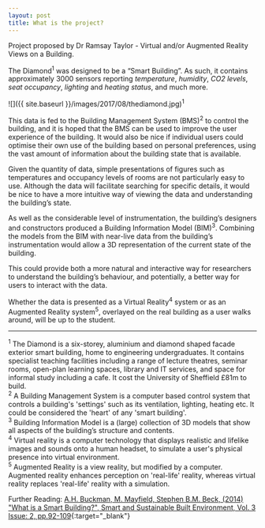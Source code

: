 ```yaml
---
layout: post
title: What is the project?
---
```


Project proposed by Dr Ramsay Taylor - Virtual and/or Augmented Reality Views on a Building.

The Diamond<sup>1</sup> was designed to be a “Smart Building”. As such, it contains approximately 3000 sensors reporting *temperature*, *humidity*, *CO2 levels*, *seat occupancy*, *lighting* and *heating status*, and much more. 

![]({{ site.baseurl }}/images/2017/08/thediamond.jpg)<sup style="left:80%;" >1</sup> 

This data is fed to the Building Management System (BMS)<sup>2</sup> to control the building, and it is hoped that the BMS can be used to improve the user experience of the building. It would also be nice if individual users could optimise their own use of the building based on personal preferences, using the vast amount of information about the building state that is available. 

Given the quantity of data, simple presentations of figures such as temperatures and occupancy levels of rooms are not particularly easy to use. Although the data will facilitate searching for specific details, it would be nice to have a more intuitive way of viewing the data and understanding the building’s state. 

As well as the considerable level of instrumentation, the building’s designers and constructors produced a Building Information Model (BIM)<sup>3</sup>. Combining the models from the BIM with near-live data from the building’s instrumentation would allow a 3D representation of the current state of the building. 

This could provide both a more natural and interactive way for researchers to understand the building’s behaviour, and potentially, a better way for users to interact with the data. 

Whether the data is presented as a Virtual Reality<sup>4</sup> system or as an Augmented Reality system<sup>5</sup>, overlayed on the real building as a user walks around, will be up to the student.

---

<sup>1</sup> The Diamond is a six-storey, aluminium and diamond shaped facade exterior smart building, home to engineering undergraduates. It contains specialist teaching facilities including a range of lecture theatres, seminar rooms, open-plan learning spaces, library and IT services, and space for informal study including a cafe. It cost the University of Sheffield £81m to build.  
<sup>2</sup> A Building Management System is a computer based control system that controls a building's 'settings' such as its ventilation, lighting, heating etc. It could be considered the 'heart' of any 'smart building'.  
<sup>3</sup> Building Information Model is a (large) collection of 3D models that show all aspects of the building’s structure and contents.  
<sup>4</sup> Virtual reality is a computer technology that displays realistic and lifelike images and sounds onto a human headset, to simulate a user's physical presence into virtual environment.  
<sup>5</sup> Augmented Reality is a view reality, but modified by a computer. Augmented reality enhances perception on 'real-life' reality, whereas virtual reality replaces 'real-life' reality with a simulation.    

Further Reading: [A.H. Buckman, M. Mayfield, Stephen B.M. Beck, (2014) "What is a Smart Building?", Smart and Sustainable Built Environment, Vol. 3 Issue: 2, pp.92-109](https://doi.org/10.1108/SASBE-01-2014-0003){:target="_blank"}




